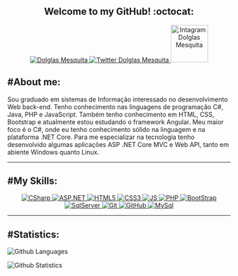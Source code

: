 <h2 align="center" color="grey" size="14px">Welcome to my GitHub! :octocat:</h2>

<p align="center">
    <a href="https://www.linkedin.com/in/dolglas-mesquita/">
        <img 
            alt="Dolglas Mesquita" 
            src="https://img.shields.io/badge/-Dolglas%20Mesquita-%230077b5?style=flat-square&logo=linkedin">
    </a>
    <a href="https://twitter.com/DolglasMesquita">
        <img 
            alt="Twitter Dolglas Mesquita" 
            src="https://img.shields.io/twitter/follow/dolglasmesquita?label=Seguir&style=social">
    </a>
    <a href="https://www.instagram.com/dolglasmesquita/">
        <img
            width="84"
            alt="Intagram Dolglas Mesquita" 
            src="https://img.shields.io/badge/Instagram-E4405F?style=for-the-badge&logo=instagram&logoColor=white">
    </a>
</p>

<h2 align='left'> #About me:</h2>
<p align='left' color="grey" font-size="20px"> Sou graduado em sistemas de Informação interessado no desenvolvimento Web back-end.
Tenho conhecimento nas linguagens de programação C#, Java, PHP e JavaScript. Também tenho conhecimento em HTML, CSS, Bootstrap e atualmente estou estudando o framework Angular.
Meu maior foco é o C#, onde eu tenho conhecimento sólido na linguagem e na plataforma .NET Core. Para me especializar na tecnologia tenho desenvolvido algumas aplicações ASP .NET Core MVC e Web API, tanto em abiente Windows quanto Linux.  </p>
<p>

---

<p>
    <h2 align="left"> #My Skills: </h2>
</p>
<p align="center">
    <a href="https://docs.microsoft.com/pt-br/dotnet/csharp/">
    <img alt="CSharp" src="https://img.shields.io/badge/CSharp-4F0599?style=for-the-badge&logo=c-sharp&logoColor=white"/>
    </a>
    <a href="https://dotnet.microsoft.com/apps/aspnet">
    <img alt="ASP.NET" src="https://img.shields.io/badge/ASP.NET-0082c9?style=for-the-badge&logo=.net&logoColor=white"/>
    </a>
    <a href="https://developer.mozilla.org/en-US/docs/Web/HTML">
    <img alt="HTML5" src="https://img.shields.io/badge/HTML5-E34F26?style=for-the-badge&logo=html5&logoColor=white"/>
    </a>
    <a href="https://developer.mozilla.org/en-US/docs/Web/CSS">
    <img alt="CSS3" src="https://img.shields.io/badge/CSS3-1572B6?style=for-the-badge&logo=css3&logoColor=white"/>
    </a>
    <a href="https://www.javascript.com/">
    <img alt="JS" src="https://img.shields.io/badge/JavaScript-F7DF1E?style=for-the-badge&logo=javascript&logoColor=black"/>
    </a>
    <!-- <a href="https://www.typescriptlang.org/">
    <img alt="TypeScript" src="https://img.shields.io/badge/TypeScript-3178C6?style=for-the-badge&logo=typescript&logoColor=white"/>
    </a> -->
    <a href="https://www.php.net/">
    <img alt="PHP" src="https://img.shields.io/badge/PHP-3178C6?style=for-the-badge&logo=php&logoColor=white"/>
    </a>
    <a href="https://getbootstrap.com/">
    <img alt="BootStrap" src="https://img.shields.io/badge/Bootstrap-563D7C?style=for-the-badge&logo=bootstrap&logoColor=white"/>
    </a>
    <a href="https://www.microsoft.com/pt-br/sql-server/sql-server-2019">
    <img alt="SqlServer" src="https://img.shields.io/badge/SQLServer-00000F?style=for-the-badge&logo=microsoft-sql-server&logoColor=white"/>
    </a>
    <a href="https://git-scm.com/">
    <img alt="Git" src="https://img.shields.io/badge/Git-E95420?style=for-the-badge&logo=git&logoColor=white"/>
    </a>
    <a href="https://github.com/">
    <img alt="GitHub" src="https://img.shields.io/badge/GitHub-100000?style=for-the-badge&logo=github&logoColor=white"/>
    </a>
    <a href="https://dev.mysql.com/">
    <img alt="MySql" src="https://img.shields.io/badge/MySQL-00000F?style=for-the-badge&logo=mysql&logoColor=white"/>
    </a>
</p>

---

<h2 align="left"> #Statistics: </h2>


![Github Languages](https://github-readme-stats.vercel.app/api/top-langs/?username=dolglasmesquita&layout=compact&count_private=true)

![Github Statistics](https://github-readme-stats.vercel.app/api/?username=dolglasmesquita&count_private=true&show_icons=true)

